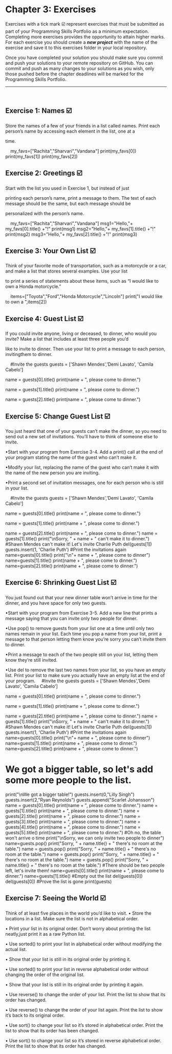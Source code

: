 # Chapter 3: Exercises 

Exercises with a tick mark :ballot_box_with_check: represent exercises that must be submitted as part of your Programming Skills Portfolio as a minimum expectation. Completing more exercises provides the opportunity to attain higher marks. For each exercise you should create a _**new project**_ with the name of the exercise and save it to this exercises folder in your local repository.

Once you have completed your solution you should make sure you commit and push your solutions to your remote repository on GitHub. You can commit and push as many changes to your solutions as you wish, only those pushed before the chapter deadlines will be marked for the Programming Skills Portfolio.  

---
&nbsp;

## Exercise 1: Names :ballot_box_with_check:

Store the names of a few of your friends in a list called names. Print each person’s name by accessing each element in the list, one at a

 time.




&nbsp;
&nbsp;
my_favs=["Rachita","Sharvari","Vandana"]
print(my_favs[0])
print(my_favs[1])
print(my_favs[2])


## Exercise 2: Greetings :ballot_box_with_check:

Start with the list you used in Exercise 1, but instead of just

printing each person’s name, print a message to them. The text of each message should be the same, but each message should be 

personalized with the person’s name.




&nbsp;
&nbsp;
my_favs=["Rachita","Sharvari","Vandana"]
msg1="Hello,"+ my_favs[0].title() +"!"
print(msg1)
msg2="Hello,"+ my_favs[1].title() +"!"
print(msg2)
msg3="Hello,"+ my_favs[2].title() +"!"
print(msg3)


## Exercise 3: Your Own List :ballot_box_with_check:

Think of your favorite mode of transportation, such as a motorcycle or a car, and make a list that stores several examples. Use your list

to print a series of statements about these items, such as “I would like to own a Honda motorcycle.”

&nbsp;
&nbsp;
items=["Toyota","Ford","Honda Motorcycle","Lincoln"]
print("I would like to own a ",items[2])

## Exercise 4: Guest List :ballot_box_with_check:

If you could invite anyone, living or deceased, to dinner, who would you invite? Make a list that includes at least three people you’d

like to invite to dinner. Then use your list to print a message to each person, invitingthem to dinner.

&nbsp;
&nbsp;
#Invite the guests
guests = ['Shawn Mendes','Demi Lavato', 'Camila Cabelo']

name = guests[0].title()
print(name + ", please come to dinner.")

name = guests[1].title()
print(name + ", please come to dinner.")

name = guests[2].title()
print(name + ", please come to dinner.")

## Exercise 5: Change Guest List :ballot_box_with_check:

You just heard that one of your guests can’t make the
dinner, so you need to send out a new set of invitations. You’ll have to think of
someone else to invite.

•Start with your program from Exercise 3-4. Add a print() call at the end of your program stating the name of the guest who can’t make it.

•Modify your list, replacing the name of the guest who can’t make it with the name of the new person you are inviting.

•Print a second set of invitation messages, one for each person who is still in your list.

&nbsp;
&nbsp;
#Invite the guests
guests = ['Shawn Mendes','Demi Lavato', 'Camila Cabelo']

name = guests[0].title()
print(name + ", please come to dinner.")

name = guests[1].title()
print(name + ", please come to dinner.")

name = guests[2].title()
print(name + ", please come to dinner.")
name = guests[1].title()
print("\nSorry, " + name + " can't make it to dinner.")
#Shawn Mendes can't make it! Let's invite Charlie Puth
del(guests[1])
guests.insert(1, 'Charlie Puth')
#Print the invitations again
name=guests[0].title()
print("\n"+ name + ", please come to dinner")
name=guests[1].title()
print(name + ", please come to dinner.")
name=guests[2].title()
print(name + ", please come to dinner.")


## Exercise 6: Shrinking Guest List :ballot_box_with_check:

You just found out that your new dinner table won’t arrive in time for the dinner, and you have space for only two guests.

•Start with your program from Exercise 3-5. Add a new line that prints a message saying that you can invite only two people for dinner.

•Use pop() to remove guests from your list one at a time until only two names remain in your list. Each time you pop a name from your list, print a message to that person letting them know you’re sorry you can’t invite them to dinner.

•Print a message to each of the two people still on your list, letting them know they’re still invited.

•Use del to remove the last two names from your list, so you have an empty list. Print your list to make sure you actually have an empty list at the end of your program.
&nbsp;
&nbsp;
#Invite the guests
guests = ['Shawn Mendes','Demi Lavato', 'Camila Cabelo']

name = guests[0].title()
print(name + ", please come to dinner.")

name = guests[1].title()
print(name + ", please come to dinner.")

name = guests[2].title()
print(name + ", please come to dinner.")
name = guests[1].title()
print("\nSorry, " + name + " can't make it to dinner.")
#Shawn Mendes can't make it! Let's invite Charlie Puth
del(guests[1])
guests.insert(1, 'Charlie Puth')
#Print the invitations again
name=guests[0].title()
print("\n"+ name + ", please come to dinner")
name=guests[1].title()
print(name + ", please come to dinner.")
name=guests[2].title()
print(name + ", please come to dinner.")
# We got a bigger table, so let's add some more people to the list.
print("\nWe got a bigger table!")
guests.insert(0,"Lilly Singh")
guests.insert(2,"Ryan Reynolds")
guests.append("Scarlet Johansson")
name = guests[0].title()
print(name + ", please come to dinner.")
name = guests[1].title()
print(name + ", please come to dinner.")
name = guests[2].title()
print(name + ", please come to dinner.")
name = guests[3].title()
print(name + ", please come to dinner.")
name = guests[4].title()
print(name + ", please come to dinner.")
name = guests[5].title()
print(name + ", please come to dinner.")
#Oh no, the table won't arrive o time
print("\nSorry, we can only invite two people to dinner")
name=guests.pop()
print("Sorry, " + name.title() + " there's no room at the table.")
name = guests.pop()
print("Sorry, " + name.title() + " there's no room at the table.")
name = guests.pop()
print("Sorry, " + name.title() + " there's no room at the table.")
name = guests.pop()
print("Sorry, " + name.title() + " there's no room at the table.")
#There should be two people left, let's invite them!
name=guests[0].title()
print(name + ", please come to dinner.")
name=guests[1].title()
#Empty out the list
del(guests[0])
del(guests[0])
#Prove the list is gone
print(guests)

## Exercise 7: Seeing the World :ballot_box_with_check:
Think of at least five places in the world you’d like to visit.
•	 Store the locations in a list. Make sure the list is not in alphabetical order.

•	 Print your list in its original order. Don’t worry about printing the list neatly,just print it as a raw Python list.

•	 Use sorted() to print your list in alphabetical order without modifying the actual list.

•	 Show that your list is still in its original order by printing it.

•	 Use sorted() to print your list in reverse alphabetical order without changing the order of the original list.

•	 Show that your list is still in its original order by printing it again.

•	 Use reverse() to change the order of your list. Print the list to show that its order has changed.

•	 Use reverse() to change the order of your list again. Print the list to show it’s back to its original order.

•	 Use sort() to change your list so it’s stored in alphabetical order. Print the list to show that its order has been changed.

•	 Use sort() to change your list so it’s stored in reverse alphabetical order. Print the list to show that its order has changed.

&nbsp;
&nbsp;


